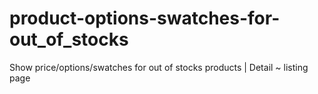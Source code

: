 # product-options-swatches-for-out_of_stocks
Show price/options/swatches for out of stocks products | Detail ~ listing page
